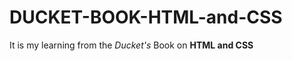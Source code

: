 # DUCKET-BOOK-HTML-and-CSS

It is my learning from the <i>Ducket's</i> Book  on <b>HTML and CSS</b>
